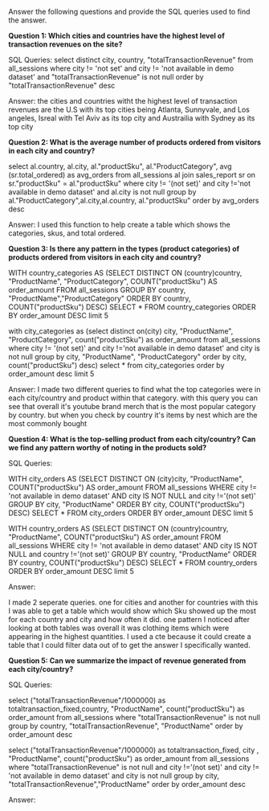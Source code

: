 Answer the following questions and provide the SQL queries used to find the answer.

    
**Question 1: Which cities and countries have the highest level of transaction revenues on the site?**


SQL Queries:
select distinct city, country, "totalTransactionRevenue" 
from all_sessions
where city != 'not set'
and city != 'not available in demo dataset'
and "totalTransactionRevenue" is not null
order by "totalTransactionRevenue" desc


Answer:
the cities and countries witht the highest level of transaction revenues are the U.S with its top cities being Atlanta, Sunnyvale, and Los angeles, Isreal with Tel Aviv as its top city and Austrailia with Sydney as its top city



**Question 2: What is the average number of products ordered from visitors in each city and country?**


select al.country, al.city, al."productSku", al."ProductCategory",
avg (sr.total_ordered) as avg_orders
from all_sessions al
join sales_report sr
on sr."productSku" = al."productSku"
where city != '(not set)'
and city !='not available in demo dataset'
and al.city is not null
group by al."ProductCategory",al.city,al.country, al."productSku"
order by avg_orders desc



Answer:
I used this function to help create a table which shows the categories, skus, and total ordered. 





**Question 3: Is there any pattern in the types (product categories) of products ordered from visitors in each city and country?**


WITH country_categories AS (SELECT DISTINCT ON (country)country,
"ProductName", "ProductCategory",
COUNT("productSku") AS order_amount
FROM all_sessions
GROUP BY country, "ProductName","ProductCategory"
ORDER BY country, COUNT("productSku") 
DESC)
SELECT *
FROM country_categories
ORDER BY order_amount DESC
limit 5

with city_categories as (select distinct on(city) city, 
"ProductName", "ProductCategory", 
count("productSku") as order_amount
from all_sessions
where city != '(not set)'
and city !='not available in demo dataset'
and city is not null
group by city, "ProductName", "ProductCategory"
order by city, count("productSku") desc)
select * from city_categories
order by order_amount desc
limit 5



Answer: I made two different queries to find what the top categories were in each city/country and product within
that category. with this query you can see that overall it's youtube brand merch that is the most popular
category by country. but when you check by country it's items by nest which are the most commonly bought





**Question 4: What is the top-selling product from each city/country? Can we find any pattern worthy of noting in the products sold?**


SQL Queries:

WITH city_orders AS (SELECT DISTINCT ON (city)city, "ProductName", 
COUNT("productSku") AS order_amount
FROM all_sessions
WHERE city != 'not available in demo dataset' 
AND city IS NOT NULL
and city !='(not set)'
GROUP BY city, "ProductName"
ORDER BY city, COUNT("productSku") 
DESC)
SELECT *
FROM city_orders
ORDER BY order_amount DESC
limit 5


WITH country_orders AS (SELECT DISTINCT ON (country)country,
"ProductName",
COUNT("productSku") AS order_amount
FROM all_sessions
WHERE city != 'not available in demo dataset' 
AND city IS NOT NULL
and country !='(not set)'
GROUP BY country, "ProductName"
ORDER BY country, COUNT("productSku") 
DESC)
SELECT *
FROM country_orders
ORDER BY order_amount DESC
limit 5






Answer:

I made 2 seperate queries. one for cities and another for countries with this I was able to get a table which would show which Sku showed up the most for each country and city and how often it did. 
one pattern I noticed after looking at both tables was overall it was clothing items which were appearing in the highest 
quantities. I used a cte because it could create a table that I could filter data out of to get the answer I specifically 
wanted.



**Question 5: Can we summarize the impact of revenue generated from each city/country?**

SQL Queries:

select ("totalTransactionRevenue"/1000000) as 
totaltransaction_fixed,country, "ProductName",
count("productSku") as order_amount
from all_sessions
where "totalTransactionRevenue" is not null
group by country, "totalTransactionRevenue", "ProductName"
order by order_amount desc

select ("totalTransactionRevenue"/1000000) as totaltransaction_fixed, city
, "ProductName", count("productSku") as order_amount
from all_sessions
where "totalTransactionRevenue" is not null
and city !='(not set)'
and city != 'not available in demo dataset'
and city is not null
group by city, "totalTransactionRevenue","ProductName"
order by order_amount desc

Answer:







